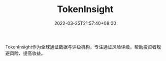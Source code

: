 ﻿---
weight: 
title: "TokenInsight"
description: "TokenInsight作为全球通证数据与评级机构，专注通证风险评级，帮助投资者规避风险、提高收益"
date: 2022-03-25T21:57:40+08:00
lastmod: 2022-03-25T16:45:40+08:00
draft: false
authors: ["Metabd"]
featuredImage: "tokeninsight.png"
link: ""
tags: ["数据收集","TokenInsight"]
categories: ["navigation"]
navigation: ["数据收集"]
lightgallery: true
toc: true
pinned: false
recommend: false
recommend1: false
---
TokenInsight作为全球通证数据与评级机构，专注通证风险评级，帮助投资者规避风险、提高收益。
